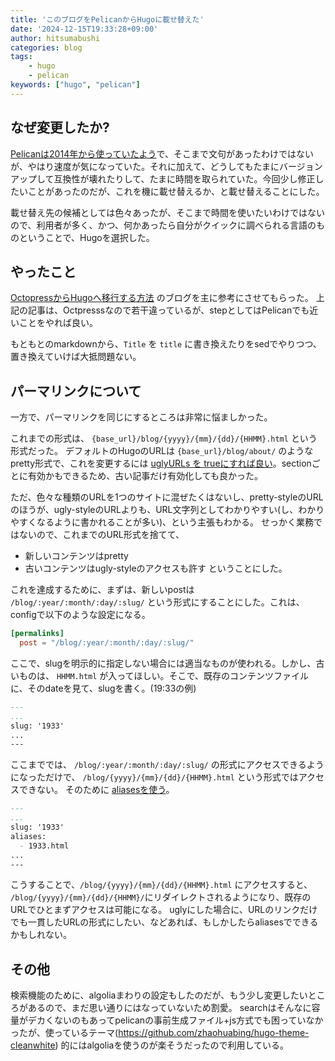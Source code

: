 ```yaml
---
title: 'このブログをPelicanからHugoに載せ替えた'
date: '2024-12-15T19:33:28+09:00'
author: hitsumabushi
categories: blog
tags:
    - hugo
    - pelican
keywords: ["hugo", "pelican"]
---
```


## なぜ変更したか?

[Pelicanは2014年から使っていたよう](https://www.hitsumabushi.org/blog/2014/12/15/2300/)で、そこまで文句があったわけではないが、やはり速度が気になっていた。それに加えて、どうしてもたまにバージョンアップして互換性が壊れたりして、たまに時間を取られていた。今回少し修正したいことがあったのだが、これを機に載せ替えるか、と載せ替えることにした。

載せ替え先の候補としては色々あったが、そこまで時間を使いたいわけではないので、利用者が多く、かつ、何かあったら自分がクイックに調べられる言語のものということで、Hugoを選択した。

## やったこと

[OctopressからHugoへ移行する方法](https://gam0022.net/blog/2016/09/25/migrated-from-octopress-to-hugo/#hugo%E8%A8%98%E4%BA%8B%E3%81%B8%E8%A8%98%E4%BA%8B%E3%81%AE%E7%A7%BB%E8%A1%8C%E3%81%99%E3%82%8B) のブログを主に参考にさせてもらった。
上記の記事は、Octpresssなので若干違っているが、stepとしてはPelicanでも近いことをやれば良い。

もともとのmarkdownから、`Title` を `title` に書き換えたりをsedでやりつつ、置き換えていけば大抵問題ない。

## パーマリンクについて

一方で、パーマリンクを同じにするところは非常に悩ましかった。

これまでの形式は、 `{base_url}/blog/{yyyy}/{mm}/{dd}/{HHMM}.html` という形式だった。 デフォルトのHugoのURLは `{base_url}/blog/about/` のようなpretty形式で、これを変更するには [uglyURLs を trueにすれば良い](https://gohugo.io/content-management/urls/#appearance)。sectionごとに有効かもできるため、古い記事だけ有効化しても良かった。

ただ、色々な種類のURLを1つのサイトに混ぜたくはないし、pretty-styleのURLのほうが、ugly-styleのURLよりも、URL文字列としてわかりやすい(し、わかりやすくなるように書かれることが多い)、という主張もわかる。
せっかく業務ではないので、これまでのURL形式を捨てて、
- 新しいコンテンツはpretty
- 古いコンテンツはugly-styleのアクセスも許す
ということにした。

これを達成するために、まずは、新しいpostは `/blog/:year/:month/:day/:slug/` という形式にすることにした。これは、configで以下のような設定になる。
```toml
[permalinks]
  post = "/blog/:year/:month/:day/:slug/"
````

ここで、slugを明示的に指定しない場合には適当なものが使われる。しかし、古いものは、 `HHMM.html` が入ってほしい。そこで、既存のコンテンツファイルに、そのdateを見て、slugを書く。(19:33の例)
```markdown
---
...
slug: '1933'
...
---
```

ここまででは、 `/blog/:year/:month/:day/:slug/` の形式にアクセスできるようになっただけで、 `/blog/{yyyy}/{mm}/{dd}/{HHMM}.html` という形式ではアクセスできない。
そのために [aliasesを使う](https://gohugo.io/content-management/urls/)。

```markdown
---
...
slug: '1933'
aliases:
  - 1933.html
...
---
```

こうすることで、`/blog/{yyyy}/{mm}/{dd}/{HHMM}.html` にアクセスすると、 `/blog/{yyyy}/{mm}/{dd}/{HHMM}/`にリダイレクトされるようになり、既存のURLでひとまずアクセスは可能になる。
uglyにした場合に、URLのリンクだけでも一貫したURLの形式にしたい、などあれば、もしかしたらaliasesでできるかもしれない。

## その他

検索機能のために、algoliaまわりの設定もしたのだが、もう少し変更したいところがあるので、まだ思い通りにはなっていないため割愛。
searchはそんなに容量がデカくないのもあってpelicanの事前生成ファイル+js方式でも困っていなかったが、使っているテーマ(https://github.com/zhaohuabing/hugo-theme-cleanwhite) 的にはalgoliaを使うのが楽そうだったので利用している。
